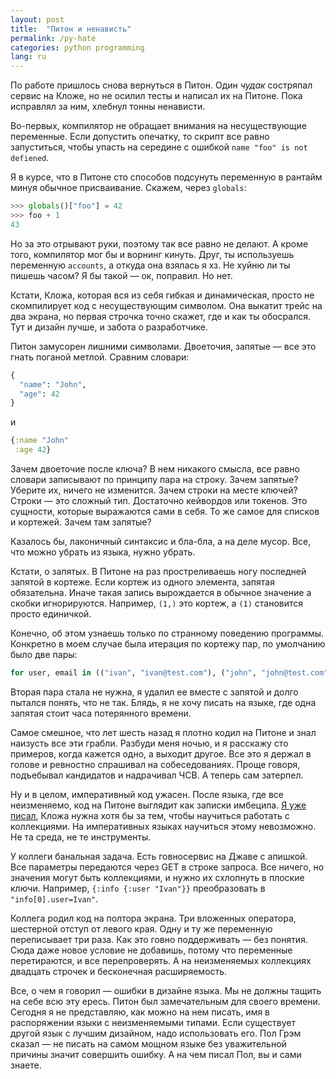 ```yaml
---
layout: post
title:  "Питон и ненависть"
permalink: /py-hate
categories: python programming
lang: ru
---
```


По работе пришлось снова вернуться в Питон. Один *чудак* состряпал сервис на
Кложе, но не осилил тесты и написал их на Питоне. Пока исправлял за ним, хлебнул
тонны ненависти.

Во-первых, компилятор не обращает внимания на несуществующие переменные. Если
допустить опечатку, то скрипт все равно запуститься, чтобы упасть на середине с
ошибкой `name "foo" is not defiened`.

Я в курсе, что в Питоне сто способов подсунуть переменную в рантайм минуя
обычное присваивание. Скажем, через `globals`:

~~~python
>>> globals()["foo"] = 42
>>> foo + 1
43
~~~

Но за это отрывают руки, поэтому так все равно не делают. А кроме того,
компилятор мог бы и ворнинг кинуть. Друг, ты используешь переменную `accounts`,
а откуда она взялась я хз. Не хуйню ли ты пишешь часом? Я бы такой — ок,
поправил. Но нет.

Кстати, Кложа, которая вся из себя гибкая и динамическая, просто не скомпилирует
код с несуществующим символом. Она выкатит трейс на два экрана, но первая
строчка точно скажет, где и как ты обосрался. Тут и дизайн лучше, и забота о
разработчике.

Питон замусорен лишними символами. Двоеточия, запятые — все это гнать поганой
метлой. Сравним словари:

~~~python
{
  "name": "John",
  "age": 42
}
~~~

и

~~~clojure
{:name "John"
 :age 42}
~~~

Зачем двоеточие после ключа? В нем никакого смысла, все равно словари записывают
по принципу пара на строку. Зачем запятые? Уберите их, ничего не
изменится. Зачем строки на месте ключей? Строки — это сложный тип. Достаточно
кейвордов или токенов. Это сущности, которые выражаются сами в себя. То же самое
для списков и кортежей. Зачем там запятые?

Казалось бы, лаконичный синтаксис и бла-бла, а на деле мусор. Все, что можно
убрать из языка, нужно убрать.

Кстати, о запятых. В Питоне на раз простреливаешь ногу последней запятой в
кортеже. Если кортеж из одного элемента, запятая обязательна. Иначе такая запись
вырождается в обычное значение а скобки игнорируются. Например, `(1,)` это
кортеж, а `(1)` становится просто единичкой.

Конечно, об этом узнаешь только по странному поведению программы. Конкретно в
моем случае была итерация по кортежу пар, по умолчанию было две пары:

~~~python
for user, email in (("ivan", "ivan@test.com"), ("john", "john@test.com")):
~~~

Вторая пара стала не нужна, я удалил ее вместе с запятой и долго пытался понять,
что не так. Блядь, я не хочу писать на языке, где одна запятая стоит часа
потерянного времени.

Самое смешное, что лет шесть назад я плотно кодил на Питоне и знал наизусть все
эти грабли. Разбуди меня ночью, и я расскажу сто примеров, когда кажется одно, а
выходит другое. Все это я держал в голове и ревностно спрашивал на
собеседованиях. Проще говоря, подъебывал кандидатов и надрачивал ЧСВ. А теперь
сам затерпел.

Ну и в целом, императивный код ужасен. После языка, где все неизменяемо, код на
Питоне выглядит как записки имбецила. [Я уже писал](/why-clj), Кложа нужна хотя
бы за тем, чтобы научиться работать с коллекциями. На императивных языках
научиться этому невозможно. Не та среда, не те инструменты.

У коллеги банальная задача. Есть говносервис на Джаве с апишкой. Все параметры
передаются через GET в строке запроса. Все ничего, но значения могут быть
коллекциями, и нужно их схлопнуть в плоские ключи. Например, `{:info {:user
"Ivan"}}` преобразовать в `"info[0].user=Ivan"`.

Коллега родил код на полтора экрана. Три вложенных оператора, шестерной отступ
от левого края. Одну и ту же переменную переписывает три раза. Как это говно
поддерживать — без понятия. Сюда даже новое условие не добавишь, потому что
переменные перетираются, и все перепроверять. А на неизменяемых коллекциях
двадцать строчек и бесконечная расширяемость.

Все, о чем я говорил — ошибки в дизайне языка. Мы не должны тащить на себе всю
эту ересь. Питон был замечательным для своего времени. Сегодня я не представляю,
как можно на нем писать, имя в распоряжении языки с неизменяемыми типами. Если
существует другой язык с лучшим дизайном, надо использовать его. Пол Грэм сказал
— не писать на самом мощном языке без уважительной причины значит совершить
ошибку. А на чем писал Пол, вы и сами знаете.
